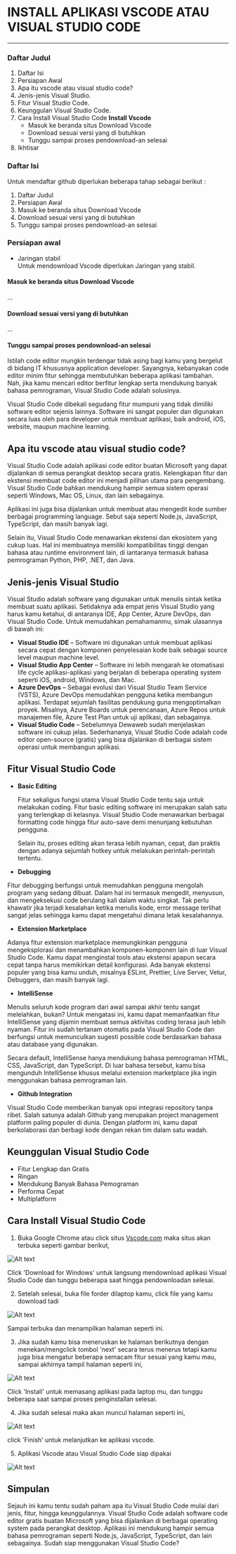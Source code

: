 # **INSTALL APLIKASI VSCODE ATAU VISUAL STUDIO CODE**
-----------------------------------------------------


### Daftar Judul
1. Daftar Isi
2. Persiapan Awal
3. Apa itu vscode atau visual studio code?
4. Jenis-jenis Visual Studio.
5. Fitur Visual Studio Code.
6. Keunggulan Visual Studio Code.
7. Cara Install Visual Studio Code
    **Install Vscode**
   - Masuk ke beranda situs Download Vscode
   - Download sesuai versi yang di butuhkan
   - Tunggu sampai proses pendownload-an selesai
8. Ikhtisar
   

### Daftar Isi
Untuk mendaftar github diperlukan beberapa tahap sebagai berikut :
1. Daftar Judul
1. Persiapan Awal
1. Masuk ke beranda situs Download Vscode
1. Download sesuai versi yang di butuhkan
1. Tunggu sampai proses pendownload-an selesai


### Persiapan awal
- Jaringan stabil<br>
  Untuk mendownload Vscode diperlukan Jaringan yang stabil.

#### Masuk ke beranda situs Download Vscode
...
#### Download sesuai versi yang di butuhkan
...
#### Tunggu sampai proses pendownload-an selesai



Istilah code editor mungkin terdengar tidak asing bagi kamu yang bergelut di bidang IT khususnya application developer. Sayangnya, kebanyakan code editor minim fitur sehingga membutuhkan beberapa aplikasi tambahan. Nah, jika kamu mencari editor berfitur lengkap serta mendukung banyak bahasa pemrograman, Visual Studio Code adalah solusinya.

Visual Studio Code dibekali segudang fitur mumpuni yang tidak dimiliki software editor sejenis lainnya. Software ini sangat populer dan digunakan secara luas oleh para developer untuk membuat aplikasi, baik android, iOS, website, maupun machine learning.

## Apa itu vscode atau visual studio code?

Visual Studio Code adalah aplikasi code editor buatan Microsoft yang dapat dijalankan di semua perangkat desktop secara gratis. Kelengkapan fitur dan ekstensi membuat code editor ini menjadi pilihan utama para pengembang. Visual Studio Code bahkan mendukung hampir semua sistem operasi seperti Windows, Mac OS, Linux, dan lain sebagainya.

Aplikasi ini juga bisa dijalankan untuk membuat atau mengedit kode sumber berbagai programming language. Sebut saja seperti Node.js, JavaScript, TypeScript, dan masih banyak lagi.

Selain itu, Visual Studio Code menawarkan ekstensi dan ekosistem yang cukup luas. Hal ini membuatnya memiliki kompatibilitas tinggi dengan bahasa atau runtime environment lain, di iantaranya termasuk bahasa pemrograman Python, PHP, .NET, dan Java.

## Jenis-jenis Visual Studio 

Visual Studio adalah software yang digunakan untuk menulis sintak ketika membuat suatu aplikasi. Setidaknya ada empat jenis Visual Studio yang harus kamu ketahui, di antaranya IDE, App Center, Azure DevOps, dan Visual Studio Code. Untuk memudahkan pemahamanmu, simak ulasannya di bawah ini:

* **Visual Studio IDE** – Software ini digunakan untuk membuat
    aplikasi secara cepat dengan komponen penyelesaian kode baik sebagai source level maupun machine level.
* **Visual Studio App Center** – Software ini lebih mengarah ke
    otomatisasi life cycle aplikasi-aplikasi yang berjalan di beberapa operating system seperti iOS, android, Windows, dan Mac.
* **Azure DevOps** – Sebagai evolusi dari Visual Studio Team
    Service (VSTS), Azure DevOps memudahkan pengguna ketika membangun aplikasi. Terdapat sejumlah fasilitas pendukung guna mengoptimalkan proyek. Misalnya, Azure Boards untuk perencanaan, Azure Repos untuk manajemen file, Azure Test Plan untuk uji aplikasi, dan sebagainya.
* **Visual Studio Code** – Sebelumnya Dewaweb sudah menjelaskan
    software ini cukup jelas. Sederhananya, Visual Studio Code adalah code editor open-source (gratis) yang bisa dijalankan di berbagai sistem operasi untuk membangun aplikasi.

## Fitur Visual Studio Code

* **Basic Editing**

  Fitur sekaligus fungsi utama Visual Studio Code tentu saja untuk melakukan coding. Fitur basic editing software ini merupakan salah satu yang terlengkap di kelasnya. Visual Studio Code menawarkan berbagai formatting code hingga fitur auto-save demi menunjang kebutuhan pengguna.

  Selain itu, proses editing akan terasa lebih nyaman, cepat, dan praktis dengan adanya sejumlah hotkey untuk melakukan perintah-perintah tertentu.

* **Debugging**

Fitur debugging berfungsi untuk memudahkan pengguna mengolah program yang sedang dibuat. Dalam hal ini termasuk mengedit, menyusun, dan mengeksekusi code berulang kali dalam waktu singkat. Tak perlu khawatir jika terjadi kesalahan ketika menulis kode, error message terlihat sangat jelas sehingga kamu dapat mengetahui dimana letak kesalahannya.

* **Extension Marketplace**

Adanya fitur extension marketplace memungkinkan pengguna mengeksplorasi dan menambahkan komponen-komponen lain di luar Visual Studio Code. Kamu dapat menginstal tools atau ekstensi apapun secara cepat tanpa harus memikirkan detail konfigurasi. Ada banyak ekstensi populer yang bisa kamu unduh, misalnya ESLint, Prettier, Live Server, Vetur, Debuggers, dan masih banyak lagi.

* **IntelliSense**

Menulis seluruh kode program dari awal sampai akhir tentu sangat melelahkan, bukan? Untuk mengatasi ini, kamu dapat memanfaatkan fitur IntelliSense yang dijamin membuat semua aktivitas coding terasa jauh lebih nyaman. Fitur ini sudah tertanam otomatis pada Visual Studio Code dan berfungsi untuk memunculkan sugesti possible code berdasarkan bahasa atau database yang digunakan.

Secara default, IntelliSense hanya mendukung bahasa pemrograman HTML, CSS, JavaScript, dan TypeScript. Di luar bahasa tersebut, kamu bisa mengunduh IntelliSense khusus melalui extension marketplace jika ingin menggunakan bahasa pemrograman lain.

* **Github Integration**

Visual Studio Code memberikan banyak opsi integrasi repository tanpa ribet. Salah satunya adalah Github yang merupakan project management platform paling populer di dunia. Dengan platform ini, kamu dapat berkolaborasi dan berbagi kode dengan rekan tim dalam satu wadah.

## Keunggulan Visual Studio Code

* Fitur Lengkap dan Gratis 
* Ringan
* Mendukung Banyak Bahasa Pemograman
* Performa Cepat
* Multiplatform

## Cara Install Visual Studio Code

1. Buka Google Chrome atau click situs [Vscode.com](https://code.visualstudio.com/) maka situs akan terbuka seperti gambar berikut,

![Alt text](gambar/vs1.jpg)

Click 'Download for Windows' untuk langsung mendownload aplikasi Visual Studio Code dan tunggu beberapa saat hingga pendownloadan selesai.

2. Setelah selesai, buka file forder dilaptop kamu, click file yang kamu download tadi

![Alt text](gambar/vs2.jpg)

Sampai terbuka dan menampilkan halaman seperti ini.

3. Jika sudah kamu bisa meneruskan ke halaman berikutnya dengan menekan/mengclick tombol 'next' secara terus menerus tetapi kamu juga bisa mengatur beberapa semacam fitur sesuai yang kamu mau, sampai akhirnya tampil halaman seperti ini,

![Alt text](gambar/vs3.jpg)

Click 'Install' untuk memasang aplikasi pada laptop mu, dan tunggu beberapa saat sampai proses penginstallan selesai.

4. Jika sudah selesai maka akan muncul halaman seperti ini,

![Alt text](gambar/vs4.jpg)

click 'Finish' untuk melanjutkan ke aplikasi vscode.

5. Aplikasi Vscode atau Visual Studio Code siap dipakai

![Alt text](gambar/vs5.jpg)

## Simpulan

Sejauh ini kamu tentu sudah paham apa itu Visual Studio Code mulai dari jenis, fitur, hingga keunggulannya. Visual Studio Code adalah software code editor gratis buatan Microsoft yang bisa dijalankan di berbagai operating system pada perangkat desktop. Aplikasi ini mendukung hampir semua bahasa pemrograman seperti Node.js, JavaScript, TypeScript, dan lain sebagainya. Sudah siap menggunakan Visual Studio Code?  
